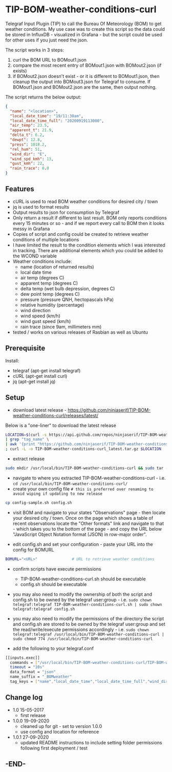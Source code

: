 # TIP-BOM-weather-conditions-curl

Telegraf Input Plugin (TIP) to call the Bureau Of Meteorology (BOM) to get weather conditions.  My use case was to create this script so the data could be stored in InfluxDB - visualized in Grafana - but the script could be used for other uses if you just need the json.

The script works in 3 steps:

1. curl the BOM URL to BOMout1.json
2. compare the most recent entry of BOMout1.json with BOMout2.json (if exists)
3. if BOMout2.json doesn't exist - or it is different to BOMout1.json, then cleanup the output into BOMout3.json for Telegraf to consume.  If BOMout1.json and BOMout2.json are the same, then output nothing.

The script returns the below output:

```json
{
  "name": "<location>",
  "local_date_time": "19/11:30am",
  "local_date_time_full": "20200919113000",
  "air_temp": 23.5,
  "apparent_t": 21.9,
  "delta_t": 6.2,
  "dewpt": 12.8,
  "press": 1018.2,
  "rel_hum": 51,
  "wind_dir": "E",
  "wind_spd_kmh": 13,
  "gust_kmh": 22,
  "rain_trace": 0.0
}
```

## Features

* cURL is used to read BOM weather conditions for desired city / town
* jq is used to format results
* Output results to json for consumption by Telegraf
* Only return a result if different to last result.  BOM only reports conditions every 15 minutes or so - and if we report every call to BOM then it looks messy in Grafana
* Copies of script and config could be created to retrieve weather conditions of multiple locations
* I have limited the result to the condition elements which I was interested in tracking.  There are additional elements which you could be added to the WCOND variable
* Weather conditions include:
  * name (location of returned results)
  * local date time
  * air temp (degrees C)
  * apparent temp (degrees C)
  * delta temp (wet bulb depression, degrees C)
  * dew point temp (degrees C)
  * pressure (pressure QNH, hectopascals hPa)
  * relative humidity (percentage)
  * wind direction
  * wind speed (km/h)
  * wind gust speed (km/h)
  * rain trace (since 9am, millimeters mm)
* tested / works on various releases of Rasbian as well as Ubuntu

## Prerequisite

Install:

* telegraf (apt-get install telegraf)
* cURL (apt-get install curl)
* jq (apt-get install jq)

## Setup

* download latest release - <https://github.com/ninjaserif/TIP-BOM-weather-conditions-curl/releases/latest/>

Below is a "one-liner" to download the latest release

```bash
LOCATION=$(curl -s https://api.github.com/repos/ninjaserif/TIP-BOM-weather-conditions-curl/releases/latest \
| grep "tag_name" \
| awk '{print "https://github.com/ninjaserif/TIP-BOM-weather-conditions-curl/archive/" substr($2, 2, length($2)-3) ".tar.gz"}') \
; curl -L -o TIP-BOM-weather-conditions-curl_latest.tar.gz $LOCATION
```

* extract release

```bash
sudo mkdir /usr/local/bin/TIP-BOM-weather-conditions-curl && sudo tar -xvzf TIP-BOM-weather-conditions-curl_latest.tar.gz --strip=1 -C /usr/local/bin/TIP-BOM-weather-conditions-curl
```

* navigate to where you extracted TIP-BOM-weather-conditions-curl - i.e. `cd /usr/local/bin/TIP-BOM-weather-conditions-curl/`
* create your own config file `# this is preferred over renaming to avoid wiping if updating to new release`

```bash
cp config-sample.sh config.sh
```

* visit BOM and navigate to your states "Observations" page - then locate your desired city / town.  Once on the page which shows a table of recent observations locate the "Other formats" link and navigate to that - which takes you to the bottom of the page - and copy the URL below "JavaScript Object Notation format (JSON) in row-major order".

* edit config.sh and set your configuration - paste your URL into the config for BOMURL

```bash
BOMURL="<URL>"               # URL to retrieve weather conditions
```

* confirm scripts have execute permissions
  * TIP-BOM-weather-conditions-curl.sh should be executable
  * config.sh should be executable

* you may also need to modify the ownership of both the script and config.sh to be owned by the telegraf user:group - i.e. `sudo chown telegraf:telegraf TIP-BOM-weather-conditions-curl.sh | sudo chown telegraf:telegraf config.sh`

* you may also need to modify the permissions of the directory the script and config.sh are stored to be owned by the telegraf user:group and set the read/write/execute permissions accordingly - i.e. `sudo chown telegraf:telegraf /usr/local/bin/TIP-BOM-weather-conditions-curl | sudo chmod 774 /usr/local/bin/TIP-BOM-weather-conditions-curl`

* add the following to your telegraf.conf

```bash
[[inputs.exec]]
  commands = ["/usr/local/bin/TIP-BOM-weather-conditions-curl/TIP-BOM-weather-conditions-curl.sh"]
  timeout = "10s"
  data_format = "json"
  name_suffix = "_BOMweather"
  tag_keys = ["name","local_date_time","local_date_time_full","wind_dir"]
```

## Change log

* 1.0 15-05-2017
  * first release
* 1.0.0 19-09-2020
  * cleaned up for git - set to version 1.0.0
  * use config and location for reference
* 1.0.1 27-09-2020
  * updated README instructions to include setting folder permissions following first deployment / test

## -END-
